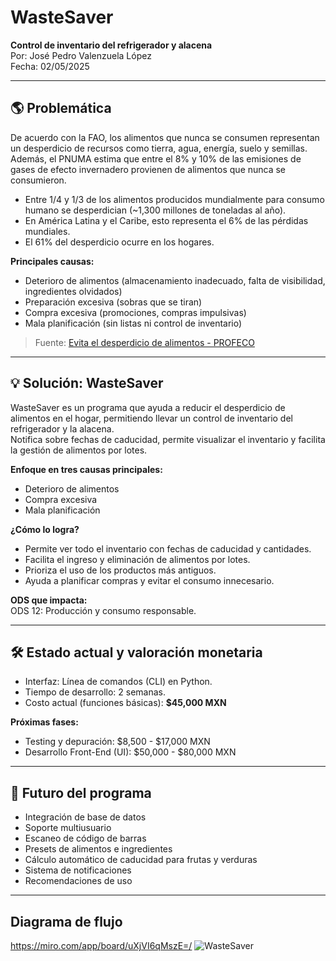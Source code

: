 # WasteSaver

**Control de inventario del refrigerador y alacena**  
Por: José Pedro Valenzuela López  
Fecha: 02/05/2025

---

## 🌎 Problemática

De acuerdo con la FAO, los alimentos que nunca se consumen representan un desperdicio de recursos como tierra, agua, energía, suelo y semillas. Además, el PNUMA estima que entre el 8% y 10% de las emisiones de gases de efecto invernadero provienen de alimentos que nunca se consumieron.

- Entre 1/4 y 1/3 de los alimentos producidos mundialmente para consumo humano se desperdician (~1,300 millones de toneladas al año).
- En América Latina y el Caribe, esto representa el 6% de las pérdidas mundiales.
- El 61% del desperdicio ocurre en los hogares.

**Principales causas:**
- Deterioro de alimentos (almacenamiento inadecuado, falta de visibilidad, ingredientes olvidados)
- Preparación excesiva (sobras que se tiran)
- Compra excesiva (promociones, compras impulsivas)
- Mala planificación (sin listas ni control de inventario)

> Fuente: [Evita el desperdicio de alimentos - PROFECO](https://www.gob.mx/profeco/documentos/evita-el-desperdicio-de-alimentos)

---

## 💡 Solución: WasteSaver

WasteSaver es un programa que ayuda a reducir el desperdicio de alimentos en el hogar, permitiendo llevar un control de inventario del refrigerador y la alacena.  
Notifica sobre fechas de caducidad, permite visualizar el inventario y facilita la gestión de alimentos por lotes.

**Enfoque en tres causas principales:**
- Deterioro de alimentos
- Compra excesiva
- Mala planificación

**¿Cómo lo logra?**
- Permite ver todo el inventario con fechas de caducidad y cantidades.
- Facilita el ingreso y eliminación de alimentos por lotes.
- Prioriza el uso de los productos más antiguos.
- Ayuda a planificar compras y evitar el consumo innecesario.

**ODS que impacta:**  
ODS 12: Producción y consumo responsable.

---

## 🛠️ Estado actual y valoración monetaria

- Interfaz: Línea de comandos (CLI) en Python.
- Tiempo de desarrollo: 2 semanas.
- Costo actual (funciones básicas): **$45,000 MXN**

**Próximas fases:**
- Testing y depuración: $8,500 - $17,000 MXN
- Desarrollo Front-End (UI): $50,000 - $80,000 MXN

---

## 🚀 Futuro del programa

- Integración de base de datos
- Soporte multiusuario
- Escaneo de código de barras
- Presets de alimentos e ingredientes
- Cálculo automático de caducidad para frutas y verduras
- Sistema de notificaciones
- Recomendaciones de uso

---

## Diagrama de flujo
https://miro.com/app/board/uXjVI6qMszE=/
![WasteSaver](https://github.com/user-attachments/assets/74aa4b11-1017-401e-916a-04331b3bb63c)


